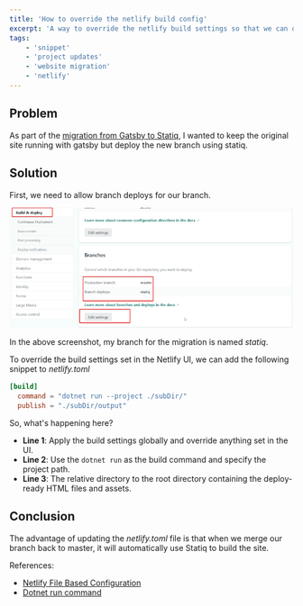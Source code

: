```yaml
---
title: 'How to override the netlify build config'
excerpt: 'A way to override the netlify build settings so that we can override the build commands for a branch'
tags:
    - 'snippet'
    - 'project updates'
    - 'website migration'
    - 'netlify'
---
```


## Problem

As part of the [migration from Gatsby to Statiq](./migrating-gatsby-statiq), I wanted to keep the original site running with gatsby but deploy the new branch using statiq.

## Solution

First, we need to allow branch deploys for our branch.

![Build Setting UI](./cover.png)

In the above screenshot, my branch for the migration is named _statiq_.

To override the build settings set in the Netlify UI, we can add the following snippet to _netlify.toml_

```toml
[build]
  command = "dotnet run --project ./subDir/"
  publish = "./subDir/output"
```

So, what's happening here?

-   **Line 1**: Apply the build settings globally and override anything set in the UI.
-   **Line 2**: Use the `dotnet run` as the build command and specify the project path.
-   **Line 3**: The relative directory to the root directory containing the deploy-ready HTML files and assets.

## Conclusion

The advantage of updating the _netlify.toml_ file is that when we merge our branch back to master, it will automatically use Statiq to build the site.

References:

-   [Netlify File Based Configuration](https://docs.netlify.com/configure-builds/file-based-configuration/)
-   [Dotnet run command](https://docs.microsoft.com/en-us/dotnet/core/tools/dotnet-run)
